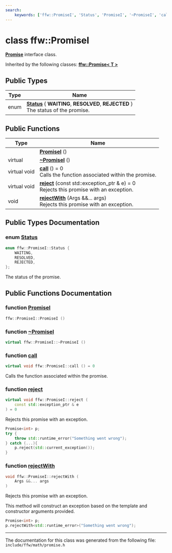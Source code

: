 ```yaml
---
search:
    keywords: ['ffw::PromiseI', 'Status', 'PromiseI', '~PromiseI', 'call', 'reject', 'rejectWith']
---
```


# class ffw::PromiseI

**[Promise](classffw_1_1_promise.md)** interface class. 


Inherited by the following classes: **[ffw::Promise< T >](classffw_1_1_promise.md)**

## Public Types

|Type|Name|
|-----|-----|
|enum|[**Status**](classffw_1_1_promise_i.md#1a73260cec543571ae5d4ad4fb9301d6ef) { **WAITING**, **RESOLVED**, **REJECTED** } <br>The status of the promise. |


## Public Functions

|Type|Name|
|-----|-----|
||[**PromiseI**](classffw_1_1_promise_i.md#1a02a1f66c9d4e938989de792d497bd9fc) () |
|virtual |[**~PromiseI**](classffw_1_1_promise_i.md#1a9d6f92a0485888f35f07a1211105fd64) () |
|virtual void|[**call**](classffw_1_1_promise_i.md#1ac537a66eb049fa2af0b5dd770fd1dd86) () = 0<br>Calls the function associated within the promise. |
|virtual void|[**reject**](classffw_1_1_promise_i.md#1a1413b97844d303ee4c44a437c33323a6) (const std::exception\_ptr & e) = 0<br>Rejects this promise with an exception. |
|void|[**rejectWith**](classffw_1_1_promise_i.md#1a3bf075f87cd539ddeaa86b2385d741a5) (Args &&... args) <br>Rejects this promise with an exception. |


## Public Types Documentation

### enum <a id="1a73260cec543571ae5d4ad4fb9301d6ef" href="#1a73260cec543571ae5d4ad4fb9301d6ef">Status</a>

```cpp
enum ffw::PromiseI::Status {
    WAITING,
    RESOLVED,
    REJECTED,
};
```

The status of the promise. 


## Public Functions Documentation

### function <a id="1a02a1f66c9d4e938989de792d497bd9fc" href="#1a02a1f66c9d4e938989de792d497bd9fc">PromiseI</a>

```cpp
ffw::PromiseI::PromiseI ()
```



### function <a id="1a9d6f92a0485888f35f07a1211105fd64" href="#1a9d6f92a0485888f35f07a1211105fd64">~PromiseI</a>

```cpp
virtual ffw::PromiseI::~PromiseI ()
```



### function <a id="1ac537a66eb049fa2af0b5dd770fd1dd86" href="#1ac537a66eb049fa2af0b5dd770fd1dd86">call</a>

```cpp
virtual void ffw::PromiseI::call () = 0
```

Calls the function associated within the promise. 


### function <a id="1a1413b97844d303ee4c44a437c33323a6" href="#1a1413b97844d303ee4c44a437c33323a6">reject</a>

```cpp
virtual void ffw::PromiseI::reject (
    const std::exception_ptr & e
) = 0
```

Rejects this promise with an exception. 


```cpp
Promise<int> p;
try {
    throw std::runtime_error("Something went wrong");
} catch (...){
    p.reject(std::current_exception());
}
```

 

### function <a id="1a3bf075f87cd539ddeaa86b2385d741a5" href="#1a3bf075f87cd539ddeaa86b2385d741a5">rejectWith</a>

```cpp
void ffw::PromiseI::rejectWith (
    Args &&... args
)
```

Rejects this promise with an exception. 

This method will construct an exception based on the template and constructor arguments provided. 
```cpp
Promise<int> p;
p.rejectWith<std::runtime_error>("Something went wrong");
```

 



----------------------------------------
The documentation for this class was generated from the following file: `include/ffw/math/promise.h`
